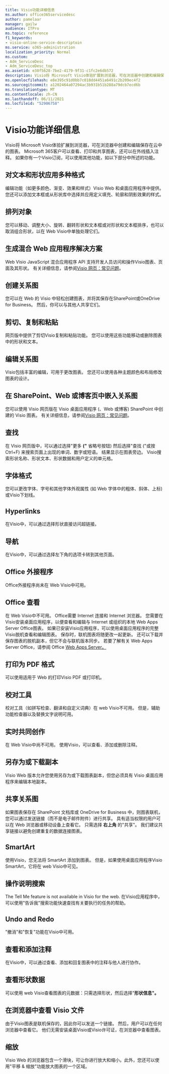 ```yaml
---
title: Visio功能详细信息
ms.author: office365servicedesc
author: pamelaar
manager: gailw
audience: ITPro
ms.topic: reference
f1_keywords:
- visio-online-service-descriptoin
ms.service: o365-administration
localization_priority: Normal
ms.custom:
- Adm_ServiceDesc
- Adm_ServiceDesc_top
ms.assetid: e30f5628-7be2-4179-9f31-c1fc2e6db572
description: Visio将 Microsoft Visio体验扩展到浏览器，可在浏览器中创建和编辑保存在云中的图表。 Microsoft 365客户可以查看、打印和共享图表，还可以在外线插入注释。
ms.openlocfilehash: e8e395c91d0bb7c018dd4451a6491c2b209ec4f2
ms.sourcegitcommit: a1202464a07294ac3b931b51b288a79dcb7ecd6b
ms.translationtype: MT
ms.contentlocale: zh-CN
ms.lasthandoff: 06/11/2021
ms.locfileid: "52906758"
---
```

# <a name="visio-features-detail"></a>Visio功能详细信息

Visio将 Microsoft Visio体验扩展到浏览器，可在浏览器中创建和编辑保存在云中的图表。 Microsoft 365客户可以查看、打印和共享图表，还可以在外线插入注释。 如果你有一个Visio订阅，可以使用其他功能，如以下部分中所述的功能。
  
## <a name="apply-rich-formatting-to-text-and-shapes"></a>对文本和形状应用多种格式

编辑功能（如更多颜色、渐变、效果和样式）Visio Web 和桌面应用程序中提供。 您还可以添加文本框或从形状库中选择并应用定义填充、轮廓和阴影效果的样式。
  
## <a name="arrange-objects"></a>排列对象

您可以移动、调整大小、旋转、翻转形状和文本框或对形状和文本框排序，也可以取消组合形状，以在 Web Visio中单独处理它们。
  
## <a name="build-mashup-solutions"></a>生成混合 Web 应用程序解决方案

Web Visio JavaScript 混合应用程序 API 支持开发人员访问和操作Visio图表、页面及其形状。 有关详细信息，请参阅[Visio 网页：常见问题](https://support.office.com/article/e6647040-2fca-42ec-9fa5-d16a4e39e0ee)。
  
## <a name="create-diagrams"></a>创建关系图

您可以在 Web 的 Visio 中轻松创建图表，并将其保存在SharePoint或OneDrive for Business。 然后，你可以与其他人共享它们。
  
## <a name="cut-copy-and-paste"></a>剪切、复制和粘贴

网页版中提供了剪切Visio复制和粘贴功能。 您可以使用这些功能移动或删除图表中的形状和文本。
  
## <a name="edit-diagrams"></a>编辑关系图

Visio包括丰富的编辑，可用于更改图表。 您还可以使用各种主题颜色和布局修改图表的设计。
  
## <a name="embed-diagram-in-a-sharepoint-web-or-blog-page"></a>在 SharePoint、Web 或博客页中嵌入关系图

您可以使用 Visio 网页版在 Visio 桌面应用程序 (、Web 或博客) SharePoint 中创建的 Visio 图表。 有关详细信息，请参阅[Visio 网页：常见问题](https://support.office.com/article/e6647040-2fca-42ec-9fa5-d16a4e39e0ee)。
  
## <a name="find"></a>查找

在 Visio 网页版中，可以通过选择"更多 **("** 省略号按钮) 然后选择"查找 ("或按 Ctrl+F) 来搜索页面上出现的单词、数字或短语。 结果显示在图表旁边。 Visio搜索形状名称、形状文本、形状数据和用户定义的单元格。
  
## <a name="font-formatting"></a>字体格式

您可以更改字体、字号和其他字体外观属性 (如 Web 字体中的粗体、斜体、上标) 或Visio下划线。
  
## <a name="hyperlinks"></a>Hyperlinks

在Visio中，可以通过选择形状直接访问超链接。
  
## <a name="navigation"></a>导航

在Visio中，可以通过选择左下角的选项卡转到其他页面。
  
## <a name="office-add-ins"></a>Office 外接程序

Office外接程序尚未在 Web Visio中可用。
  
## <a name="offline-viewing"></a>Office 查看

在 Web Visio中不可用。 Office需要 Internet 连接和 Internet 浏览器。 您需要在Visio安装桌面应用程序，以便查看和编辑与 Internet 或组织的本地 Web Apps Server Office图表。 如果已安装Visio应用程序，可以使用桌面应用程序的完整Visio脱机查看和编辑图表。 保存时，联机图表将随更改一起更新。 还可以下载并保存图表的脱机副本，但它不会与联机版本同步。 若要了解有关 Web Apps Server Office，请参阅 Office [Web Apps Server。](/webappsserver/how-office-web-apps-work-on-premises-with-sharepoint-2013)
  
## <a name="print-to-pdf"></a>打印为 PDF 格式

可以使用适用于 Web 的打印Visio PDF 或打印机。
  
## <a name="proofing-tools"></a>校对工具

校对工具（如拼写检查、翻译和自定义词典）在 web Visio不可用。 但是，辅助功能检查器以及替换文字说明可用。
  
## <a name="real-time-co-authoring"></a>实时共同创作

在 Web Visio中尚不可用。 使用Visio，可以查看、添加或删除注释。
  
## <a name="save-as-or-download-a-copy"></a>另存为或下载副本

Visio Web 版本允许您使用另存为或下载图表副本，但您必须具有 Visio 桌面应用程序来编辑本地副本。
  
## <a name="share-a-diagram"></a>共享关系图

如果图表保存在 SharePoint 文档库或 OneDrive for Business 中，则图表联机，您可以通过发送链接（而不是电子邮件附件）进行共享。 具有适当权限的用户可以在 Web 浏览器或移动设备上查看它。 只需选择 **右上角** 的"共享"。 我们建议共享链接以避免创建重复的数据连接图表。
  
## <a name="smartart"></a>SmartArt

使用Visio，您无法将 SmartArt 添加到图表。 但是，如果使用桌面应用程序Visio SmartArt，它将在 web Visio中可见。
  
## <a name="tell-me"></a>操作说明搜索

The Tell Me feature is not available in Visio for the web. 在Visio应用程序中，可以使用"告诉我"搜索功能快速查找有关要执行的任务的帮助。
  
## <a name="undo-and-redo"></a>Undo and Redo

"撤消"和"恢复"功能在Visio中可用。
  
## <a name="view-and-add-comments"></a>查看和添加注释

 在Visio中，可以通过查看、添加和回复图表中的注释与他人进行协作。 
  
## <a name="view-shape-data"></a>查看形状数据

可以使用 web Visio查看图表的元数据：只需选择形状，然后选择"**形状信息"。**
  
## <a name="view-visio-files-in-the-browser"></a>在浏览器中查看 Visio 文件

由于Visio图表是联机保存的，因此你可以发送一个链接。 然后，用户可以在任何浏览器中查看它。 他们无需安装桌面Visio或Visio许可证，在浏览器中查看图表。
  
## <a name="zoom"></a>缩放

Visio Web 的浏览器包含一个滑块，可让你进行放大和缩小。此外，您还可以使用"平移 &amp; 缩放"功能放大图表的一个区域。
